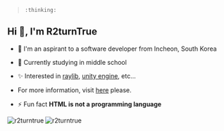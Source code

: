 
> `:thinking:`

## Hi 👋, I'm R2turnTrue

- 👋 I'm an aspirant to a software developer from Incheon, South Korea

- 📝 Currently studying in middle school

- ✨️ Interested in [raylib](https://github.com/raysan5/raylib), [unity engine](https://unity.com), etc...

- For more information, visit [here](https://r2turntrue.notion.site/aa24605e07af4ef5ae977e55834288ff) please.

- ⚡ Fun fact **HTML is not a programming language**

<p><img align="left" src="https://github-readme-stats.vercel.app/api/top-langs?username=r2turntrue&show_icons=true&locale=en&layout=compact" alt="r2turntrue" /></p>

<p><img align="center" src="https://github-readme-stats.vercel.app/api?username=r2turntrue&show_icons=true&locale=en" alt="r2turntrue" /></p>
